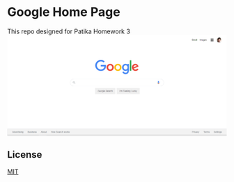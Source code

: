 # Google Home Page
This repo designed for Patika Homework 3
![google-home-page](https://github.com/rahmancaylak/Kodluyoruz-Frontend/blob/master/CSS/odev2/google-home-page.PNG?raw=true)

## License
[MIT](https://github.com/rahmancaylak/kodluyoruzilkrepo/blob/main/LICENSE)